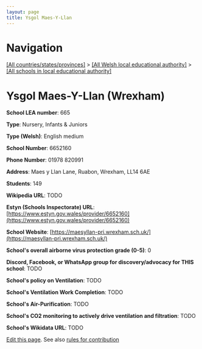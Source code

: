 ```yaml
---
layout: page
title: Ysgol Maes-Y-Llan
---
```

# Navigation

[[All countries/states/provinces]](../../..) > [[All Welsh local educational authority]](../..) > [[All schools in local educational authority]](..)

# Ysgol Maes-Y-Llan (Wrexham)

**School LEA number**: 665

**Type**: Nursery, Infants & Juniors

**Type (Welsh)**: English medium

**School Number**: 6652160

**Phone Number**: 01978 820991

**Address**: Maes y Llan Lane, Ruabon, Wrexham, LL14 6AE

**Students**: 149

**Wikipedia URL**: TODO

**Estyn (Schools Inspectorate) URL**: [https://www.estyn.gov.wales/provider/6652160](https://www.estyn.gov.wales/provider/6652160)

**School Website**: [https://maesyllan-pri.wrexham.sch.uk/](https://maesyllan-pri.wrexham.sch.uk/)

**School's overall airborne virus protection grade (0-5)**: 0

**Discord, Facebook, or WhatsApp group for discovery/advocacy for THIS school**: TODO

**School's policy on Ventilation**: TODO

**School's Ventilation Work Completion**: TODO

**School's Air-Purification**: TODO

**School's CO2 monitoring to actively drive ventilation and filtration**: TODO

**School's Wikidata URL**: TODO




[Edit this page](https://github.com/ventilate-schools/Wales/edit/prif/./Wrexham/Ysgol_Maes-Y-Llan.md). See also [rules for contribution](../../../contribution-rules/)